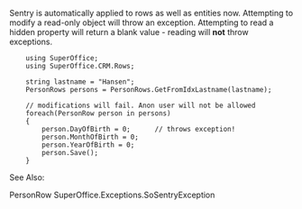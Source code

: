 <properties date="2016-05-10"
/>

Sentry is automatically applied to rows as well as entities now. Attempting to modify a read-only object will throw an exception. Attempting to read a hidden property will return a blank value - reading will **not** throw exceptions.

```
    using SuperOffice;
    using SuperOffice.CRM.Rows;

    string lastname = "Hansen";
    PersonRows persons = PersonRows.GetFromIdxLastname(lastname);
    
    // modifications will fail. Anon user will not be allowed
    foreach(PersonRow person in persons)
    {
        person.DayOfBirth = 0;      // throws exception!
        person.MonthOfBirth = 0;
        person.YearOfBirth = 0;
        person.Save();       
    }
```

See Also:

PersonRow SuperOffice.Exceptions.SoSentryException
